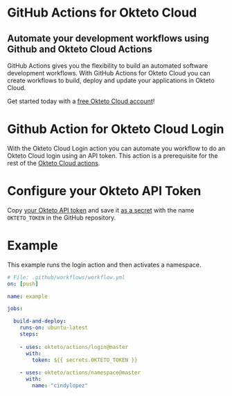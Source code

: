 # GitHub Actions for Okteto Cloud

## Automate your development workflows using Github and Okteto Cloud Actions
GitHub Actions gives you the flexibility to build an automated software development workflows. With GitHub Actions for Okteto Cloud you can create workflows to build, deploy and update your applications in Okteto Cloud.

Get started today with a [free Okteto Cloud account](https://cloud.okteto.com)!

# Github Action for Okteto Cloud Login

With the Okteto Cloud Login action you can automate you workflow to do an Okteto Cloud login using an API token. This action is a prerequisite for the rest of the [Okteto Cloud actions](https://github.com/okteto/actions).

# Configure your Okteto API Token

Copy [your Okteto API token](https://cloud.okteto.com/#/settings/setup) and save it [as a secret](https://help.github.com/en/actions/configuring-and-managing-workflows/creating-and-storing-encrypted-secrets) with the name `OKTETO_TOKEN` in the GitHub repository.

# Example

This example runs the login action and then activates a namespace.

```yaml
# File: .github/workflows/workflow.yml
on: [push]

name: example

jobs:

  build-and-deploy:
    runs-on: ubuntu-latest
    steps:
    
    - uses: okteto/actions/login@master
      with:
        token: ${{ secrets.OKTETO_TOKEN }}
    
    - uses: okteto/actions/namespace@master
      with:
        name: "cindylopez"
```

